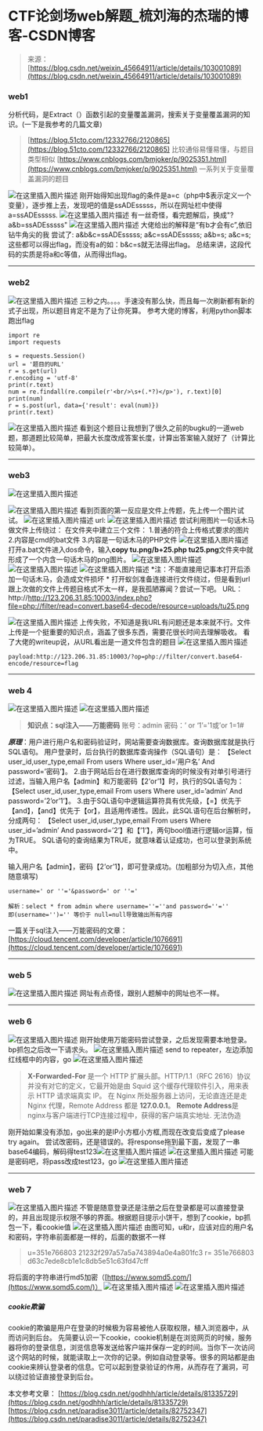<!--yml
category: 未分类
date: 2022-04-26 14:48:08
-->

# CTF论剑场web解题_梳刘海的杰瑞的博客-CSDN博客

> 来源：[https://blog.csdn.net/weixin_45664911/article/details/103001089](https://blog.csdn.net/weixin_45664911/article/details/103001089)

### web1

分析代码，是Extract（）函数引起的变量覆盖漏洞，搜索关于变量覆盖漏洞的知识。(一下是我参考的几篇文章)

> [https://blog.51cto.com/12332766/2120865](https://blog.51cto.com/12332766/2120865) 比较通俗易懂易懂，与题目类型相似
> [https://www.cnblogs.com/bmjoker/p/9025351.html](https://www.cnblogs.com/bmjoker/p/9025351.html) 一系列关于变量覆盖漏洞的题目

![在这里插入图片描述](img/20d31909c7ff8d57438119436142d80f.png)
刚开始得知出现flag的条件是a=c（php中$表示定义一个变量），逐步推上去，发现吧的值是ssADEsssss，所以在网址栏中使得a=ssADEsssss.
![在这里插入图片描述](img/0246d9e6e230e644272753f8f0d54fb1.png)
有一丝奇怪，看完题解后，换成"?a&b=ssADEsssss"
![在这里插入图片描述](img/aef9e6e4cfbc910dc4130688dfd180f7.png)
大佬给出的解释是“有b才会有c”,依旧钻牛角尖的我
尝试了:
a&b&c=ssADEsssss;
a&c=ssADEsssss;
a&b=s;
a&c=s;
这些都可以得出flag，而没有a的如：b&c=s就无法得出flag。
总结来讲，这段代码的实质是将a和c等值，从而得出flag。

* * *

### web2

![在这里插入图片描述](img/9dbb715e702eca27e47e064145b4c72a.png)
三秒之内。。。。手速没有那么快，而且每一次刷新都有新的式子出现，所以题目肯定不是为了让你死算。
参考大佬的博客，利用python脚本跑出flag

```
import re 
import requests
​
s = requests.Session()  
url = '题目的URL'
r = s.get(url)
r.encoding = 'utf-8' 
print(r.text)
num = re.findall(re.compile(r'<br/>\s+(.*?)</p>'), r.text)[0]  
print(num)
r = s.post(url, data={'result': eval(num)})      
print(r.text) 
```

![在这里插入图片描述](img/4588fee3ebdb781952abec0451e1c516.png)
看到这个题目让我想到了很久之前的bugku的一道web题，那道题比较简单，把最大长度改成答案长度，计算出答案输入就好了（计算比较简单）。

* * *

### web3

![在这里插入图片描述](img/4967830684f377b56d7cc98aa5237741.png)

![在这里插入图片描述](img/01a651cbbbfd00c37d8a150dded1dfa2.png)
看到页面的第一反应是文件上传题，先上传一个图片试试。
![在这里插入图片描述](img/20e1d636bd94932f34db2a644c85166d.png)
url:
![在这里插入图片描述](img/f9d5a709d6f85c51187d27c69138dead.png)
尝试利用图片一句话木马做文件上传绕过：
在文件夹中建立三个文件：
1.普通的符合上传格式要求的图片
2.内容是cmd的bat文件
3.内容是一句话木马的PHP文件
![在这里插入图片描述](img/c0468cab5e4b53dc6010b18da6fd24b7.png)
打开a.bat文件进入dos命令，输入**copy tu.png/b+25.php tu25.png**文件夹中就形成了一个内含一句话木马的png图片。
![在这里插入图片描述](img/af2aedd372b0cb15b8f77573fd91e111.png)
![在这里插入图片描述](img/18bd074fa8db97f5a0378575cbd6cb18.png)
![在这里插入图片描述](img/461518cfca3d6c13c5451fa8005ad570.png)
*注：不能直接用记事本打开后添加一句话木马，会造成文件损坏 *
打开蚁剑准备连接进行文件绕过，但是看到url跟上次做的文件上传题目格式不太一样，是我孤陋寡闻？尝试一下吧。
URL：http://http://123.206.31.85:10003/index.php?file=php://filter/read=convert.base64-decode/resource=uploads/tu25.png

![在这里插入图片描述](img/db9f61b1945a09b55046d479d94e5b55.png)
上传失败，不知道是我URL有问题还是本来就不行。文件上传是一个挺重要的知识点，涵盖了很多东西，需要花很长时间去理解吸收。
看了大佬的writeup说，从URL看出是一道文件包含的题目
![在这里插入图片描述](img/d723e7fd0eb6c5e0a4c257dc5f7c585c.png)

```
payload:http://123.206.31.85:10003/?op=php://filter/convert.base64-encode/resource=flag 
```

* * *

### web 4

![在这里插入图片描述](img/238189fe52539fc7f09a2dff18a079be.png)
![在这里插入图片描述](img/1cba82a50676ab8d11fea6fb2cb02ae5.png)

> **知识点：sql注入——万能密码**
> 账号：admin
> 密码：’ or ‘1’='1或’or 1=1#

***原理***：用户进行用户名和密码验证时，网站需要查询数据库。查询数据库就是执行SQL语句。
用户登录时，后台执行的数据库查询操作（SQL语句）是：
【Select user_id,user_type,email From users Where user_id=’用户名’ And password=’密码’】。
2.由于网站后台在进行数据库查询的时候没有对单引号进行过滤，当输入用户名【admin】和万能密码【2’or’1】时，执行的SQL语句为：
【Select user_id,user_type,email From users Where user_id=’admin’ And password=’2’or’1’】。
3.由于SQL语句中逻辑运算符具有优先级，【=】优先于【and】，【and】优先于【or】，且适用传递性。因此，此SQL语句在后台解析时，分成两句：
【Select user_id,user_type,email From users Where user_id=’admin’ And password=’2’】和【’1’】，两句bool值进行逻辑or运算，恒为TRUE。
SQL语句的查询结果为TRUE，就意味着认证成功，也可以登录到系统中。

输入用户名【admin】，密码【2’or’1】，即可登录成功。(加粗部分为切入点，其他随意填写)

```
username=' or ''='&password=' or ''=' 

解析：select * from admin where username=''=''and password=''=''
即(username='')='' 等价于 null=null导致输出所有内容 
```

一篇关于sql注入——万能密码的文章：[https://cloud.tencent.com/developer/article/1076691](https://cloud.tencent.com/developer/article/1076691)

* * *

### web 5

![在这里插入图片描述](img/8980f052b298b0e13e9e989f2e8d0187.png)
网址有点奇怪，跟别人题解中的网址也不一样。

* * *

### web 6

![在这里插入图片描述](img/fb2cea08e08ca1dfe13e96cd44be7614.png)
刚开始使用万能密码尝试登录，之后发现需要本地登录。bp抓包之后改一下请求头。
![在这里插入图片描述](img/0a2e57362a5a1056f4f27ffabb7989c2.png)
send to repeater，左边添加红线框中的内容，go
![在这里插入图片描述](img/cf436ab0cda3ad6123f378c5f02f1400.png)

> **X-Forwarded-For** 是一个 HTTP 扩展头部。HTTP/1.1（RFC 2616）协议并没有对它的定义，它最开始是由 Squid 这个缓存代理软件引入，用来表示 HTTP 请求端真实 IP。
> 在 Nginx 所处服务器上访问，无论直连还是走 Nginx 代理，Remote Address 都是 **127.0.0.1**。
> **Remote Address**是nginx与客户端进行TCP连接过程中，获得的客户端真实地址. 无法伪造

刚开始如果没有添加，go出来的是IP小方框小方框,而现在改变后变成了please try again。
尝试改密码，还是错误的。将response拖到最下面，发现了一串base64编码，解码得test123![在这里插入图片描述](img/945f192c4b61eae61b1b28ff8f8d11bf.png)
![在这里插入图片描述](img/e23738476cfce06d85eadb1b2ea0a976.png)
可能是密码吧，将pass改成test123，go
![在这里插入图片描述](img/ab7828a9787a2c0eeb7044836493acfb.png)

* * *

### web 7

![在这里插入图片描述](img/ed0540217a85a7a5a08dfcb994f2bde7.png)
不管是随意登录还是注册之后在登录都是可以直接登录的，并且出现提示权限不够的界面。根据题目提示小饼干，想到了cookie，bp抓包一下，看cookie值
![在这里插入图片描述](img/2aa77f60807b7acd9f5c61d8b2c2a00f.png)
由图可知，u和r，应该对应的用户名和密码，字符串前面都是一样的，后面的数据不一样

> u=351e766803 21232f297a57a5a743894a0e4a801fc3
> r= 351e766803 d63c7ede8cb1e1c8db5e51c63fd47cff

将后面的字符串进行md5加密（[https://www.somd5.com/](https://www.somd5.com/)）
![在这里插入图片描述](img/45bb644ee2d4fc4486f9085a838dfe30.png)
![在这里插入图片描述](img/9fcc84c5a59b4499619e00b89bbe1933.png)

##### cookie欺骗

cookie的欺骗是用户在登录的时候极为容易被他人获取权限，植入浏览器中，从而访问到后台。
先简要认识一下cookie，cookie机制是在浏览网页的时候，服务器将你的登录信息，浏览信息等发送给客户端并保存一定的时间。当你下一次访问这个网站的时候，就能读取上一次你的记录。例如自动登录等。很多的网站都是由cookie来辨认登录者的信息。它可以起到登录验证的作用，从而存在了漏洞，可以绕过验证直接登录到后台。

本文参考文章：
[https://blog.csdn.net/godhhh/article/details/81335729](https://blog.csdn.net/godhhh/article/details/81335729) [https://blog.csdn.net/paradise3011/article/details/82752347](https://blog.csdn.net/paradise3011/article/details/82752347)